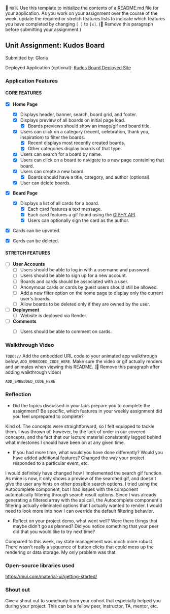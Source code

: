 📝 `NOTE` Use this template to initialize the contents of a README.md file for your application. As you work on your assignment over the course of the week, update the required or stretch features lists to indicate which features you have completed by changing `[ ]` to `[x]`. (🚫 Remove this paragraph before submitting your assignment.)

## Unit Assignment: Kudos Board

Submitted by: Gloria

Deployed Application (optional): [Kudos Board Deployed Site](ADD_LINK_HERE)

### Application Features

#### CORE FEATURES

- [x] **Home Page**
  - [x] Displays header, banner, search, board grid, and footer.
  - [x] Displays preview of all boards on initial page load.
    - [x] Boards previews should show an image/gif and board title.
  - [x] Users can click on a category (recent, celebration, thank you, inspiration) to filter the boards.
    - [x] Recent displays most recently created boards.
    - [x] Other categories display boards of that type.
  - [x] Users can search for a board by name.
  - [x] Users can click on a board to navigate to a new page containing that board.
  - [x] Users can create a new board.
    - [x] Boards should have a title, category, and author (optional).
  - [x] User can delete boards.

- [x] **Board Page**
  - [x] Displays a list of all cards for a board.
    -  [x] Each card features a text message.
    -  [x] Each card features a gif found using the [GIPHY API](https://developers.giphy.com/docs/api/).
    -  [x] Users can optionally sign the card as the author.
-   [x] Cards can be upvoted.
-   [x] Cards can be deleted.


#### STRETCH FEATURES


- [ ] **User Accounts**
  - [ ] Users should be able to log in with a username and password.
  - [ ] Users should be able to sign up for a new account.
  - [ ]  Boards and cards should be associated with a user.
    - [ ]  Anonymous cards or cards by guest users should still be allowed.
  - [ ] Add a new filter option on the home page to display only the current user's boards.
  - [ ] Allow boards to be deleted only if they are owned by the user.
- [ ] **Deployment**
  - [ ] Website is deployed via Render.
- [ ] **Comments**
  - [ ] Users should be able to comment on cards.


### Walkthrough Video

`TODO://` Add the embedded URL code to your animated app walkthrough below, `ADD_EMBEDDED_CODE_HERE`. Make sure the video or gif actually renders and animates when viewing this README. (🚫 Remove this paragraph after adding walkthrough video)

`ADD_EMBEDDED_CODE_HERE`

### Reflection

* Did the topics discussed in your labs prepare you to complete the assignment? Be specific, which features in your weekly assignment did you feel unprepared to complete?

Kind of. The concepts were straightforward, so I felt equipped to tackle them. I was thrown of, however, by the lack of order in our covered concepts, and the fact that our
lecture material consistently lagged behind what milestones I should have been on at any given time.

* If you had more time, what would you have done differently? Would you have added additional features? Changed the way your project responded to a particular event, etc.

I would definitely have changed how I implemented the search gif function. As mine is now, it only shows a preview of the searched gif, and doesn't give the user any hints on other possible
search options. I tried using the Autocomplete component, but I had issues with the component automatically filtering through search result options. Since I was already generating a filtered array
with the api call, the Autocomplete component's filtering actually eliminated options that I actually wanted to render. I would need to look more into how I can override the default filtering behavior.

* Reflect on your project demo, what went well? Were there things that maybe didn't go as planned? Did you notice something that your peer did that you would like to try next time?

Compared to this week, my state management was much more robust. There wasn't really a sequence of button clicks that could mess up the rendering or data storage. My only problem was that

### Open-source libraries used

https://mui.com/material-ui/getting-started/

### Shout out

Give a shout out to somebody from your cohort that especially helped you during your project. This can be a fellow peer, instructor, TA, mentor, etc.
